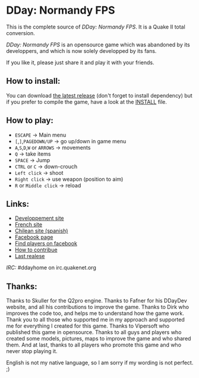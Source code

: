 DDay: Normandy FPS
==================
This is the complete source of _DDay: Normandy FPS_. It is a Quake II total conversion.

_DDay: Normandy FPS_ is an opensource game which was abandoned by its developpers, and which is now solely developped by its fans.

If you like it, please just share it and play it with your friends.


How to install:
---------------
You can download [the latest release](https://github.com/PowaBanga/DDaynormandyFPS/releases/latest) (don't forget to install dependency) but if you prefer to compile the game, have a look at the [INSTALL](INSTALL.md) file.


How to play:
------------
 * `ESCAPE` -> Main menu
 * `[`,`]`,`PAGEDOWN/UP` -> go up/down in game menu
 * `A`,`S`,`D`,`W` or `ARROWS`  -> movements
 * `Q` -> take items
 * `SPACE` -> Jump
 * `CTRL` or `C` -> down-crouch
 * `Left click` -> shoot
 * `Right click` -> use weapon (position to aim)
 * `R` or `Middle click` -> reload

Links:
------
 * [Developpement site](http://ddaydev.com/)
 * [French site](http://ddaynormandy.keumforum.com/)
 * [Chilean site (spanish)](http://ddaychile.com/)
 * [Facebook page](https://www.facebook.com/ddaynormandyquake2)
 * [Find players on facebook](https://www.facebook.com/groups/ddaynormandy)
 * [How to contribue](https://github.com/PowaBanga/DDaynormandyFPS/wiki/How-to-contribue)
 * [Last realese](https://github.com/PowaBanga/DDaynormandyFPS/releases/latest)
 
_*IRC:*_ #ddayhome on irc.quakenet.org 


Thanks:
-------

Thanks to Skuller for the Q2pro engine. Thanks to Fafner for his DDayDev website, and all his contributions to improve the game. Thanks to Dirk who improves the code too, and helps me to understand how the game work. Thank you to all those who supported me in my approach and supported me for everything I created for this game. Thanks to Vipersoft who published this game in opensource. Thanks to all guys and players who created some models, pictures, maps to improve the game and who shared them. And at last, thanks to all players who promote this game and who never stop playing it.

English is not my native language, so I am sorry if my wording is not perfect. ;)
